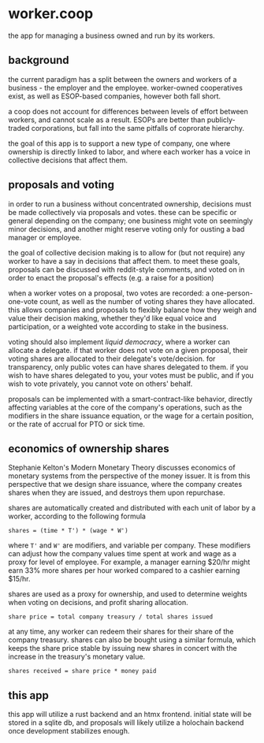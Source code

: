 # worker.coop

the app for managing a business owned and run by its workers.

## background

the current paradigm has a split between the owners and workers of a business - the employer and the employee. worker-owned cooperatives exist, as well as ESOP-based companies, however both fall short.

a coop does not account for differences between levels of effort between workers, and cannot scale as a result. ESOPs are better than publicly-traded corporations, but fall into the same pitfalls of coprorate hierarchy.

the goal of this app is to support a new type of company, one where ownership is directly linked to labor, and where each worker has a voice in collective decisions that affect them.

## proposals and voting

in order to run a business without concentrated ownership, decisions must be made collectively via proposals and votes. these can be specific or general depending on the company; one business might vote on seemingly minor decisions, and another might reserve voting only for ousting a bad manager or employee.

the goal of collective decision making is to allow for (but not require) any worker to have a say in decisions that affect them.
to meet these goals, proposals can be discussed with reddit-style comments, and voted on in order to enact the proposal's effects (e.g. a raise for a position)

when a worker votes on a proposal, two votes are recorded: a one-person-one-vote count, as well as the number of voting shares they have allocated. this allows companies and proposals to flexibly balance how they weigh and value their decision making, whether they'd like equal voice and participation, or a weighted vote according to stake in the business.

voting should also implement _liquid democracy_, where a worker can allocate a delegate. if that worker does not vote on a given proposal, their voting shares are allocated to their delegate's vote/decision. for transparency, only public votes can have shares delegated to them. if you wish to have shares delegated to you, your votes must be public, and if you wish to vote privately, you cannot vote on others' behalf.

proposals can be implemented with a smart-contract-like behavior, directly affecting variables at the core of the company's operations, such as the modifiers in the share issuance equation, or the wage for a certain position, or the rate of accrual for PTO or sick time.

## economics of ownership shares

Stephanie Kelton's Modern Monetary Theory discusses economics of monetary systems from the perspective of the money issuer. It is from this perspective that we design share issuance, where the company creates shares when they are issued, and destroys them upon repurchase.

shares are automatically created and distributed with each unit of labor by a worker, according to the following formula

```
shares = (time * T') * (wage * W')
```

where `T'` and `W'` are modifiers, and variable per company. These modifiers can adjust how the company values time spent at work and wage as a proxy for level of employee. For example, a manager earning $20/hr might earn 33% more shares per hour worked compared to a cashier earning $15/hr.

shares are used as a proxy for ownership, and used to determine weights when voting on decisions, and profit sharing allocation.

```
share price = total company treasury / total shares issued
```

at any time, any worker can redeem their shares for their share of the company treasury. shares can also be bought using a similar formula, which keeps the share price stable by issuing new shares in concert with the increase in the treasury's monetary value.

```
shares received = share price * money paid
```

## this app

this app will utilize a rust backend and an htmx frontend. initial state will be stored in a sqlite db, and proposals will likely utilize a holochain backend once development stabilizes enough.
